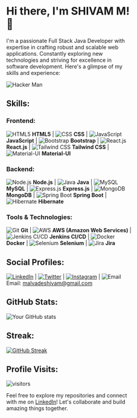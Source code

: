 <div style="display: flex;">
  <div style="flex: 1;">
   
  </div>
  <div style="flex: 2;">
  
# Hi there, I'm SHIVAM M! 👋

I'm a passionate Full Stack Java Developer with expertise in crafting robust and scalable web applications. Constantly exploring new technologies and striving for excellence in software development. Here's a glimpse of my skills and experience:


![Hacker Man](https://media.tenor.com/8Hq4WY2CxBsAAAAM/hacker-man.gif)  

## Skills:

### Frontend:
![HTML5](https://img.icons8.com/color/48/000000/html-5--v1.png) **HTML5** | ![CSS](https://img.icons8.com/color/48/000000/css3.png) **CSS** | ![JavaScript](https://img.icons8.com/color/48/000000/javascript--v1.png) **JavaScript** | ![Bootstrap](https://img.icons8.com/color/48/000000/bootstrap.png) **Bootstrap** | ![React.js](https://img.icons8.com/color/48/000000/react-native.png) **React.js** | ![Tailwind CSS](https://img.icons8.com/color/48/000000/tailwindcss.png) **Tailwind CSS** | ![Material-UI](https://img.icons8.com/color/48/000000/material-ui.png) **Material-UI**

### Backend:
![Node.js](https://img.icons8.com/color/48/000000/nodejs.png) **Node.js** | ![Java](https://img.icons8.com/color/48/000000/java-coffee-cup-logo--v1.png) **Java** | ![MySQL](https://img.icons8.com/ios-filled/50/000000/mysql-logo.png) **MySQL** | ![Express.js](https://img.icons8.com/color/48/000000/express.png) **Express.js** | ![MongoDB](https://img.icons8.com/color/48/000000/mongodb.png) **MongoDB** | ![Spring Boot](https://img.icons8.com/color/48/000000/spring-logo.png) **Spring Boot** | ![Hibernate](https://img.icons8.com/color/48/000000/hibernate.png) **Hibernate**

### Tools & Technologies:
![Git](https://img.icons8.com/color/48/000000/git.png) **Git** | ![AWS](https://img.icons8.com/color/48/000000/amazon-web-services.png) **AWS (Amazon Web Services)** | ![Jenkins CI/CD](https://img.icons8.com/color/48/000000/jenkins.png) **Jenkins CI/CD** | ![Docker](https://img.icons8.com/color/48/000000/docker.png) **Docker** | ![Selenium](https://img.icons8.com/color/48/000000/selenium-test-automation.png) **Selenium** | ![Jira](https://img.icons8.com/color/48/000000/jira.png) **Jira**

## Social Profiles:
[![LinkedIn](https://img.icons8.com/color/48/000000/linkedin.png)](https://www.linkedin.com/in/shivam-malvade-101x/) | [![Twitter](https://img.icons8.com/color/48/000000/twitter.png)](https://twitter.com/Shivam101x) | [![Instagram](https://img.icons8.com/color/48/000000/instagram-new.png)](https://www.instagram.com/shivam_101x) | ![Email](https://img.icons8.com/color/48/000000/gmail.png) Email: malvadeshivam@gmail.com

## GitHub Stats:
![Your GitHub stats](https://github-readme-stats.vercel.app/api?username=shivam101x&show_icons=true)

## Streak:
[![GitHub Streak](https://github-readme-streak-stats.herokuapp.com/?user=shivam101x)](https://git.io/streak-stats)

## Profile Visits:
![visitors](https://visitor-badge.glitch.me/badge?page_id=shivam101x.shivam101x)

Feel free to explore my repositories and connect with me on [LinkedIn](https://www.linkedin.com/in/shivam-malvade-101x/)! Let's collaborate and build amazing things together.

  </div>
</div>
